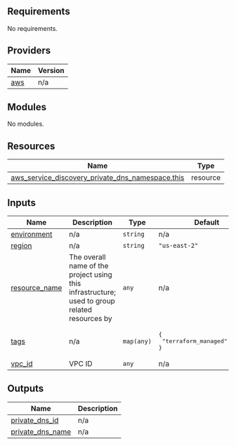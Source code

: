 <!-- BEGIN_TF_DOCS -->
## Requirements

No requirements.

## Providers

| Name | Version |
|------|---------|
| <a name="provider_aws"></a> [aws](#provider\_aws) | n/a |

## Modules

No modules.

## Resources

| Name | Type |
|------|------|
| [aws_service_discovery_private_dns_namespace.this](https://registry.terraform.io/providers/hashicorp/aws/latest/docs/resources/service_discovery_private_dns_namespace) | resource |

## Inputs

| Name | Description | Type | Default | Required |
|------|-------------|------|---------|:--------:|
| <a name="input_environment"></a> [environment](#input\_environment) | n/a | `string` | n/a | yes |
| <a name="input_region"></a> [region](#input\_region) | n/a | `string` | `"us-east-2"` | no |
| <a name="input_resource_name"></a> [resource\_name](#input\_resource\_name) | The overall name of the project using this infrastructure; used to group related resources by | `any` | n/a | yes |
| <a name="input_tags"></a> [tags](#input\_tags) | n/a | `map(any)` | <pre>{<br/>  "terraform_managed": "true"<br/>}</pre> | no |
| <a name="input_vpc_id"></a> [vpc\_id](#input\_vpc\_id) | VPC ID | `any` | n/a | yes |

## Outputs

| Name | Description |
|------|-------------|
| <a name="output_private_dns_id"></a> [private\_dns\_id](#output\_private\_dns\_id) | n/a |
| <a name="output_private_dns_name"></a> [private\_dns\_name](#output\_private\_dns\_name) | n/a |
<!-- END_TF_DOCS -->    